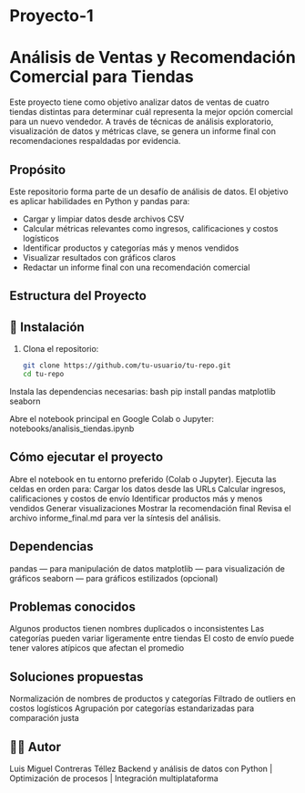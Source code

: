 # Proyecto-1
# Análisis de Ventas y Recomendación Comercial para Tiendas

Este proyecto tiene como objetivo analizar datos de ventas de cuatro tiendas distintas para determinar cuál representa la mejor opción comercial para un nuevo vendedor. A través de técnicas de análisis exploratorio, visualización de datos y métricas clave, se genera un informe final con recomendaciones respaldadas por evidencia.

## Propósito

Este repositorio forma parte de un desafío de análisis de datos. El objetivo es aplicar habilidades en Python y pandas para:

- Cargar y limpiar datos desde archivos CSV
- Calcular métricas relevantes como ingresos, calificaciones y costos logísticos
- Identificar productos y categorías más y menos vendidos
- Visualizar resultados con gráficos claros
- Redactar un informe final con una recomendación comercial

## Estructura del Proyecto

## 🚀 Instalación

1. Clona el repositorio:
   ```bash
   git clone https://github.com/tu-usuario/tu-repo.git
   cd tu-repo
Instala las dependencias necesarias:
bash
pip install pandas matplotlib seaborn

Abre el notebook principal en Google Colab o Jupyter:
notebooks/analisis_tiendas.ipynb

## Cómo ejecutar el proyecto
Abre el notebook en tu entorno preferido (Colab o Jupyter).
Ejecuta las celdas en orden para:
Cargar los datos desde las URLs
Calcular ingresos, calificaciones y costos de envío
Identificar productos más y menos vendidos
Generar visualizaciones
Mostrar la recomendación final
Revisa el archivo informe_final.md para ver la síntesis del análisis.

## Dependencias

pandas — para manipulación de datos
matplotlib — para visualización de gráficos
seaborn — para gráficos estilizados (opcional)

## Problemas conocidos

Algunos productos tienen nombres duplicados o inconsistentes
Las categorías pueden variar ligeramente entre tiendas
El costo de envío puede tener valores atípicos que afectan el promedio

## Soluciones propuestas

Normalización de nombres de productos y categorías
Filtrado de outliers en costos logísticos
Agrupación por categorías estandarizadas para comparación justa

## 👨‍💻 Autor
Luis Miguel Contreras Téllez Backend y análisis de datos con Python | Optimización de procesos | Integración multiplataforma




